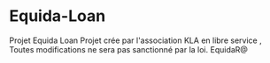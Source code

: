# Equida-Loan
Projet Equida Loan
Projet crée par l'association KLA en libre service , 
Toutes modifications ne sera pas sanctionné par la loi.
EquidaR@
